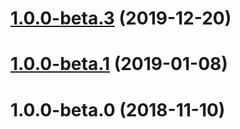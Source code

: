 # [1.0.0-beta.3](https://github.com/banejs/container/compare/v1.0.0-beta.1...v1.0.0-beta.3) (2019-12-20)



# [1.0.0-beta.1](https://github.com/banejs/container/compare/v1.0.0-beta.0...v1.0.0-beta.1) (2019-01-08)



# 1.0.0-beta.0 (2018-11-10)



